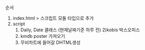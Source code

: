 순서

1. index.html > 스크립트 모듈 타입으로 추가
2. script
	1) Daily, Date 클래스 (현재날짜기준 하루 전) 
	2)kobis 박스오피스 
	3) kmdb poster 가져오기
	4) 무비차트에 들어갈 DHTML생성	
